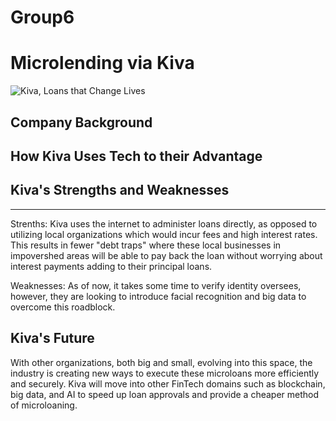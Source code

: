 # Group6

# Microlending via Kiva

![Kiva, Loans that Change Lives](https://partnerships.kiva.org/wp-content/uploads/2019/05/Kiva-Facebook-Post.png)

## Company Background

## How Kiva Uses Tech to their Advantage

## Kiva's Strengths and Weaknesses

---
Strenths: Kiva uses the internet to administer loans directly, as opposed to utilizing local organizations which would incur fees and high interest rates. This results in fewer "debt traps" where these local businesses in impovershed areas will be able to pay back the loan without worrying about interest payments adding to their principal loans.

Weaknesses: As of now, it takes some time to verify identity oversees, however, they are looking to introduce facial recognition and big data to overcome this roadblock.
## Kiva's Future

With other organizations, both big and small, evolving into this space, the industry is creating new ways to execute these microloans more efficiently and securely. Kiva will move into other FinTech domains such as blockchain, big data, and AI to speed up loan approvals and provide a cheaper method of microloaning. 